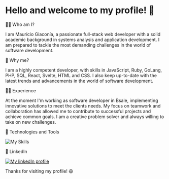 # **Hello and welcome to my profile!** :wave:

👨‍💻 Who am I?

I am Mauricio Giaconía, a passionate full-stack web developer with a solid academic background in systems analysis and application development. I am prepared to tackle the most demanding challenges in the world of software development.

💪 Why me?

I am a highly competent developer, with skills in JavaScript, Ruby, GoLang, PHP, SQL, React, Svelte, HTML and CSS. I also keep up-to-date with the latest trends and advancements in the world of software development.

👨‍💼 Experience

At the moment I'm working as software developer in Bsale, implementing innovative solutions to meet the clients needs. My focus on teamwork and collaboration has allowed me to contribute to successful projects and achieve common goals. I am a creative problem solver and always willing to take on new challenges.


🧱 Technologies and Tools

![My Skills](https://skillicons.dev/icons?i=js,,ruby,golang,react,svelte,redux,express,postgres,mysql,mongo,html,css)


📌 LinkedIn

[![My linkedIn profile](https://skillicons.dev/icons?i=linkedin)](https://www.linkedin.com/in/mauricio-giaconia/)

Thanks for visiting my profile! 😃
